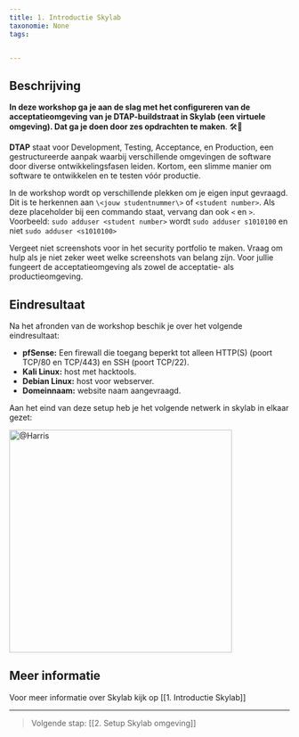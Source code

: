 ```yaml
---
title: 1. Introductie Skylab
taxonomie: None
tags:


---
```

## Beschrijving
**In deze workshop ga je aan de slag met het configureren van de acceptatieomgeving van je DTAP-buildstraat in Skylab (een virtuele omgeving). Dat ga je doen door **zes opdrachten** te maken**. 🛠️🚀

**DTAP** staat voor Development, Testing, Acceptance, en Production, een gestructureerde aanpak waarbij verschillende omgevingen de software door diverse ontwikkelingsfasen leiden. Kortom, een slimme manier om software te ontwikkelen en te testen vóór productie.

In de workshop wordt op verschillende plekken om je eigen input gevraagd. Dit is te herkennen aan `\<jouw studentnummer\>` of `<student number>`. Als deze placeholder bij een commando staat, vervang dan ook `<` en `>`.
Voorbeeld: `sudo adduser <student number>` wordt `sudo adduser s1010100` en niet `sudo adduser <s1010100>`

Vergeet niet screenshots voor in het security portfolio te maken. Vraag om hulp als je niet zeker weet welke screenshots van belang zijn. Voor jullie fungeert de acceptatieomgeving als zowel de acceptatie- als productieomgeving.
## Eindresultaat
Na het afronden van de workshop beschik je over het volgende eindresultaat:
- **pfSense:** Een firewall die toegang beperkt tot alleen HTTP(S) (poort TCP/80 en TCP/443) en SSH (poort TCP/22).
- **Kali Linux:** host met hacktools.
- **Debian Linux:** host voor webserver.
- **Domeinnaam:** website naam aangevraagd.

Aan het eind van deze setup heb je het volgende netwerk in skylab in elkaar gezet:

<img src='https://github.com/Windesheim-HBO-ICT/security_workshops/assets/62651445/67359063-2262-4c18-9f63-e1e2103a1253' alt='@Harris' width='400'>

## Meer informatie
Voor meer informatie over Skylab kijk op [[1. Introductie Skylab]]

---
> Volgende stap: [[2. Setup Skylab omgeving]]